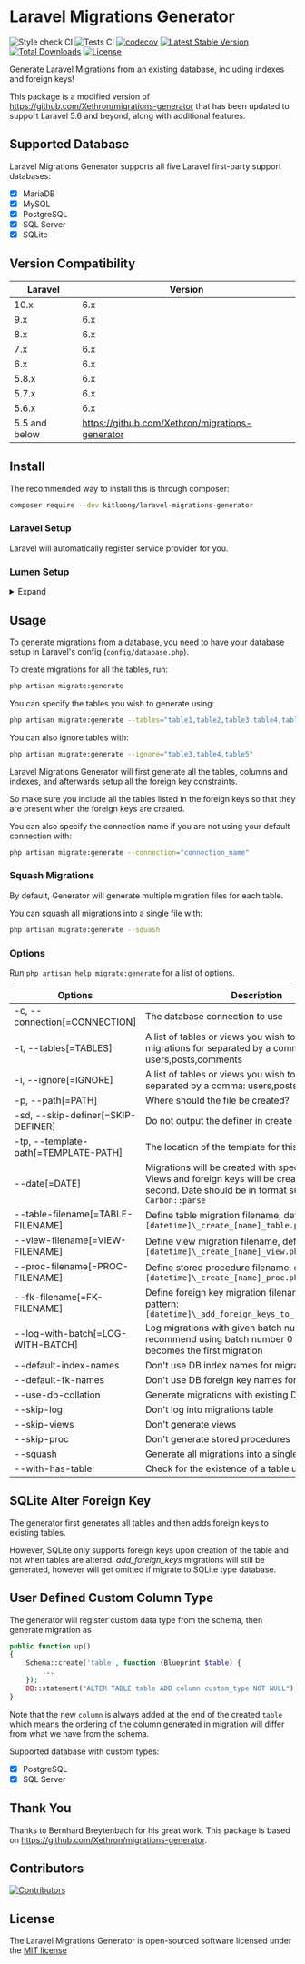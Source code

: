 # Laravel Migrations Generator

![Style check CI](https://github.com/kitloong/laravel-migrations-generator/actions/workflows/check.yml/badge.svg?branch=6.x)
![Tests CI](https://github.com/kitloong/laravel-migrations-generator/actions/workflows/tests.yml/badge.svg?branch=6.x)
[![codecov](https://codecov.io/gh/kitloong/laravel-migrations-generator/branch/6.x/graph/badge.svg?token=U6ZRDPY6QZ)](https://codecov.io/gh/kitloong/laravel-migrations-generator)
[![Latest Stable Version](https://poser.pugx.org/kitloong/laravel-migrations-generator/v/stable.png)](https://packagist.org/packages/kitloong/laravel-migrations-generator)
[![Total Downloads](http://poser.pugx.org/kitloong/laravel-migrations-generator/downloads)](https://packagist.org/packages/kitloong/laravel-migrations-generator)
[![License](https://poser.pugx.org/kitloong/laravel-migrations-generator/license.png)](LICENSE)

Generate Laravel Migrations from an existing database, including indexes and foreign keys!

This package is a modified version of https://github.com/Xethron/migrations-generator that has been updated to support Laravel 5.6 and beyond, along with additional features.

## Supported Database

Laravel Migrations Generator supports all five Laravel first-party support databases:

- [x] MariaDB
- [x] MySQL
- [x] PostgreSQL
- [x] SQL Server
- [x] SQLite

## Version Compatibility

| Laravel       | Version                                         |
|---------------|-------------------------------------------------|
| 10.x          | 6.x                                             |
| 9.x           | 6.x                                             |
| 8.x           | 6.x                                             |
| 7.x           | 6.x                                             |
| 6.x           | 6.x                                             |
| 5.8.x         | 6.x                                             |
| 5.7.x         | 6.x                                             |
| 5.6.x         | 6.x                                             |
| 5.5 and below | https://github.com/Xethron/migrations-generator |

## Install

The recommended way to install this is through composer:

```bash
composer require --dev kitloong/laravel-migrations-generator
```

### Laravel Setup

Laravel will automatically register service provider for you.

### Lumen Setup

<details>
  <summary>Expand</summary>

Auto-discovery is not available in Lumen, you need some modification on `bootstrap/app.php`.

#### Enable Facade

Uncomment the following line.

```php
$app->withFacades();
```

#### Register Provider

Add following line into the `Register Service Providers` section.

```php
$app->register(\KitLoong\MigrationsGenerator\MigrationsGeneratorServiceProvider::class);
```
</details>

## Usage

To generate migrations from a database, you need to have your database setup in Laravel's config (`config/database.php`).

To create migrations for all the tables, run:

```bash
php artisan migrate:generate
```

You can specify the tables you wish to generate using:

```bash
php artisan migrate:generate --tables="table1,table2,table3,table4,table5"
```

You can also ignore tables with:

```bash
php artisan migrate:generate --ignore="table3,table4,table5"
```

Laravel Migrations Generator will first generate all the tables, columns and indexes, and afterwards setup all the foreign key constraints.

So make sure you include all the tables listed in the foreign keys so that they are present when the foreign keys are created.

You can also specify the connection name if you are not using your default connection with:

```bash
php artisan migrate:generate --connection="connection_name"
```

### Squash Migrations

By default, Generator will generate multiple migration files for each table. 

You can squash all migrations into a single file with:

```bash
php artisan migrate:generate --squash
```

### Options

Run `php artisan help migrate:generate` for a list of options.

| Options                              | Description                                                                                                                                                   |
|--------------------------------------|---------------------------------------------------------------------------------------------------------------------------------------------------------------|
| -c, --connection[=CONNECTION]        | The database connection to use                                                                                                                                |
| -t, --tables[=TABLES]                | A list of tables or views you wish to generate migrations for separated by a comma: users,posts,comments                                                      |
| -i, --ignore[=IGNORE]                | A list of tables or views you wish to ignore, separated by a comma: users,posts,comments                                                                      |
| -p, --path[=PATH]                    | Where should the file be created?                                                                                                                             |
| -sd, --skip-definer[=SKIP-DEFINER]   | Do not output the definer in create statments                                                                                                                 |
| -tp, --template-path[=TEMPLATE-PATH] | The location of the template for this generator                                                                                                               |
| --date[=DATE]                        | Migrations will be created with specified date. Views and foreign keys will be created with + 1 second. Date should be in format supported by `Carbon::parse` |
| --table-filename[=TABLE-FILENAME]    | Define table migration filename, default pattern: `[datetime]\_create_[name]_table.php`                                                                       |
| --view-filename[=VIEW-FILENAME]      | Define view migration filename, default pattern: `[datetime]\_create_[name]_view.php`                                                                         |
| --proc-filename[=PROC-FILENAME]      | Define stored procedure filename, default pattern: `[datetime]\_create_[name]_proc.php`                                                                       |
| --fk-filename[=FK-FILENAME]          | Define foreign key migration filename, default pattern: `[datetime]\_add_foreign_keys_to_[name]_table.php`                                                    |
| --log-with-batch[=LOG-WITH-BATCH]    | Log migrations with given batch number. We recommend using batch number 0 so that it becomes the first migration                                              |
| --default-index-names                | Don\'t use DB index names for migrations                                                                                                                      |
| --default-fk-names                   | Don\'t use DB foreign key names for migrations                                                                                                                |
| --use-db-collation                   | Generate migrations with existing DB collation                                                                                                                |
| --skip-log                           | Don\'t log into migrations table                                                                                                                              |
| --skip-views                         | Don\'t generate views                                                                                                                                         |
| --skip-proc                          | Don\'t generate stored procedures                                                                                                                             |
| --squash                             | Generate all migrations into a single file                                                                                                                    |
| --with-has-table                     | Check for the existence of a table using `hasTable`                                                                                                           |

## SQLite Alter Foreign Key

The generator first generates all tables and then adds foreign keys to existing tables.

However, SQLite only supports foreign keys upon creation of the table and not when tables are altered.
*_add_foreign_keys_* migrations will still be generated, however will get omitted if migrate to SQLite type database.

## User Defined Custom Column Type

The generator will register custom data type from the schema, then generate migration as

```php
public function up()
{
    Schema::create('table', function (Blueprint $table) {
        ...
    });
    DB::statement("ALTER TABLE table ADD column custom_type NOT NULL");
}
```

Note that the new `column` is always added at the end of the created `table` which means the ordering of the column generated in migration will differ from what we have from the schema.

Supported database with custom types:

- [x] PostgreSQL
- [x] SQL Server

## Thank You

Thanks to Bernhard Breytenbach for his great work. This package is based on https://github.com/Xethron/migrations-generator.

## Contributors

[![Contributors](https://contrib.rocks/image?repo=kitloong/laravel-migrations-generator)](https://github.com/kitloong/laravel-migrations-generator/graphs/contributors)

## License

The Laravel Migrations Generator is open-sourced software licensed under the [MIT license](LICENSE)
